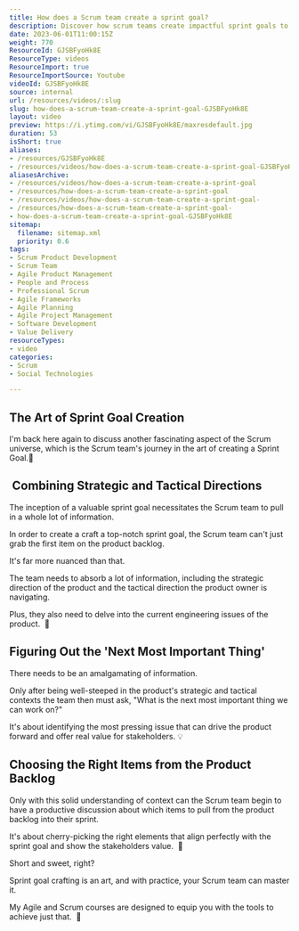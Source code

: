 ```yaml
---
title: How does a Scrum team create a sprint goal?
description: Discover how scrum teams create impactful sprint goals to enhance collaboration and deliver value in this insightful short video with Martin Hinshelwood!
date: 2023-06-01T11:00:15Z
weight: 770
ResourceId: GJSBFyoHk8E
ResourceType: videos
ResourceImport: true
ResourceImportSource: Youtube
videoId: GJSBFyoHk8E
source: internal
url: /resources/videos/:slug
slug: how-does-a-scrum-team-create-a-sprint-goal-GJSBFyoHk8E
layout: video
preview: https://i.ytimg.com/vi/GJSBFyoHk8E/maxresdefault.jpg
duration: 53
isShort: true
aliases:
- /resources/GJSBFyoHk8E
- /resources/videos/how-does-a-scrum-team-create-a-sprint-goal-GJSBFyoHk8E
aliasesArchive:
- /resources/videos/how-does-a-scrum-team-create-a-sprint-goal
- /resources/how-does-a-scrum-team-create-a-sprint-goal
- /resources/videos/how-does-a-scrum-team-create-a-sprint-goal-
- /resources/how-does-a-scrum-team-create-a-sprint-goal-
- how-does-a-scrum-team-create-a-sprint-goal-GJSBFyoHk8E
sitemap:
  filename: sitemap.xml
  priority: 0.6
tags:
- Scrum Product Development
- Scrum Team
- Agile Product Management
- People and Process
- Professional Scrum
- Agile Frameworks
- Agile Planning
- Agile Project Management
- Software Development
- Value Delivery
resourceTypes:
- video
categories:
- Scrum
- Social Technologies

---
```

## The Art of Sprint Goal Creation

I'm back here again to discuss another fascinating aspect of the Scrum universe, which is the Scrum team's journey in the art of creating a Sprint Goal.🎯

##  Combining Strategic and Tactical Directions

The inception of a valuable sprint goal necessitates the Scrum team to pull in a whole lot of information. 

In order to create a craft a top-notch sprint goal, the Scrum team can't just grab the first item on the product backlog.

It's far more nuanced than that.

The team needs to absorb a lot of information, including the strategic direction of the product and the tactical direction the product owner is navigating.

Plus, they also need to delve into the current engineering issues of the product.  🚀

## Figuring Out the 'Next Most Important Thing'

There needs to be an amalgamating of information.

Only after being well-steeped in the product's strategic and tactical contexts the team then must ask, "What is the next most important thing we can work on?"

It's about identifying the most pressing issue that can drive the product forward and offer real value for stakeholders. 💡

## Choosing the Right Items from the Product Backlog

Only with this solid understanding of context can the Scrum team begin to have a productive discussion about which items to pull from the product backlog into their sprint.

It's about cherry-picking the right elements that align perfectly with the sprint goal and show the stakeholders value.  🎯

Short and sweet, right?

Sprint goal crafting is an art, and with practice, your Scrum team can master it.

My Agile and Scrum courses are designed to equip you with the tools to achieve just that.  🎯
